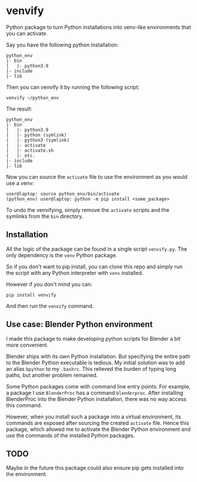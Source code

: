 # venvify
Python package to turn Python installations into venv-like environments that you can activate.

Say you have the following python installation:

```
python_env
|- bin
|   |- python3.9
|- include
|- lib
```

Then you can venvify it by running the following script:
```
venvify ~/python_env
```

The result:
```
python_env
|- bin
|   |- python3.9
|   |- python (symlink)
|   |- python3 (symlink)
|   |- activate
|   |- activate.sh
|   |- etc.
|- include
|- lib
```
Now you can source the `activate` file to use the environment as you would use a venv:
```console
user@laptop: source python_env/bin/activate
(python_env) user@laptop: python -m pip install <some_package>
``` 

To undo the venvifying, simply remove the `activate` scripts and the symlinks from the `bin` directory.

## Installation
All the logic of the package can be found in a single script `venvify.py`.
The only dependency is the `venv` Python package.

So if you don't want to pip install, you can clone this repo and simply run the script with any Python interpreter with `venv` installed.

However if you don't mind you can:
```
pip install venvify
```
And then run the `venvify` command.

## Use case: Blender Python environment
I made this package to make developing python scripts for Blender a bit more convenient. 

Blender ships with its own Python installation.
But specifying the entire path to the Blender Python executable is tedious.
My initial solution was to add an alias `bpython` to my `.bashrc`. 
This relieved the burden of typing long paths, but another problem remained.

Some Python packages come with command line entry points. For example, a package I use `BlenderProc` has a command `blenderproc`.
After installing BlenderProc into the Blender Python installation, there was no way access this command.

However, when you install such a package into a virtual environment, its commands are exposed after sourcing the created `activate` file.
Hence this package, which allowed me to activate the Blender Python environment and use the commands of the installed Python packages.


## TODO
Maybe in the future this package could also ensure pip gets installed into the environment.
